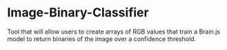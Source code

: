 # Image-Binary-Classifier
Tool that will allow users to create arrays of RGB values that train a Brain.js model to return binaries of the image over a confidence threshold. 
